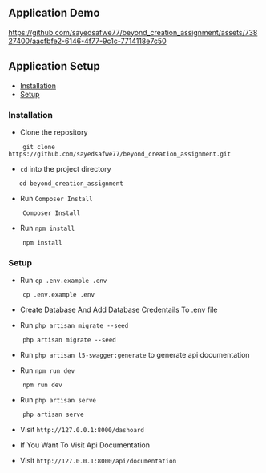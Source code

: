 ## Application Demo

https://github.com/sayedsafwe77/beyond_creation_assignment/assets/73827400/aacfbfe2-6146-4f77-9c1c-7714118e7c50

## Application Setup

-   [Installation](#installation)
-   [Setup](#setup)

<a name="installation"></a>

### Installation

-   Clone the repository

```
    git clone https://github.com/sayedsafwe77/beyond_creation_assignment.git
```

-   `cd` into the project directory

```
   cd beyond_creation_assignment
```

-   Run `Composer Install`

```
    Composer Install
```

-   Run `npm install`

```
    npm install
```

<a name="setup"></a>

### Setup

-   Run `cp .env.example .env`

```
    cp .env.example .env
```

-   Create Database And Add Database Credentails To .env file

-   Run `php artisan migrate --seed`

```
    php artisan migrate --seed
```

-   Run `php artisan l5-swagger:generate` to generate api documentation

-   Run `npm run dev`

```
    npm run dev
```

-   Run `php artisan serve`

```
    php artisan serve
```

-   Visit `http://127.0.0.1:8000/dashoard`

-   If You Want To Visit Api Documentation

-   Visit `http://127.0.0.1:8000/api/documentation`
